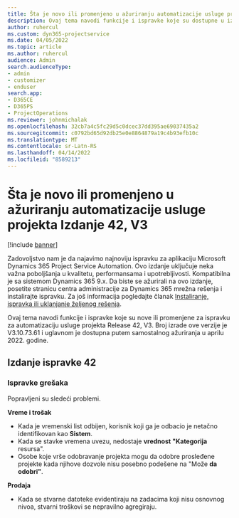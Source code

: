 ```yaml
---
title: Šta je novo ili promenjeno u ažuriranju automatizacije usluge projekta Izdanje 42, V3
description: Ovaj tema navodi funkcije i ispravke koje su dostupne u izdanju Microsoft Dynamics 365 Project Service Automation Update Release 42, V3.
author: ruhercul
ms.custom: dyn365-projectservice
ms.date: 04/05/2022
ms.topic: article
ms.author: ruhercul
audience: Admin
search.audienceType:
- admin
- customizer
- enduser
search.app:
- D365CE
- D365PS
- ProjectOperations
ms.reviewer: johnmichalak
ms.openlocfilehash: 32cb7a4c5fc29d5c0dcec37dd395ae69037435a2
ms.sourcegitcommit: c0792bd65d92db25e0e8864879a19c4b93efb10c
ms.translationtype: MT
ms.contentlocale: sr-Latn-RS
ms.lasthandoff: 04/14/2022
ms.locfileid: "8589213"
---
```

# <a name="whats-new-or-changed-in-project-service-automation-update-release-42-v3"></a>Šta je novo ili promenjeno u ažuriranju automatizacije usluge projekta Izdanje 42, V3

[!include [banner](../includes/psa-now-project-operations.md)]

Zadovoljstvo nam je da najavimo najnoviju ispravku za aplikaciju Microsoft Dynamics 365 Project Service Automation. Ovo izdanje uključuje neka važna poboljšanja u kvalitetu, performansama i upotrebljivosti. Kompatibilna je sa sistemom Dynamics 365 9.x. Da biste se ažurirali na ovo izdanje, posetite stranicu centra administracije za Dynamics 365 mrežna rešenja i instalirajte ispravku. Za još informacija pogledajte članak [Instaliranje, ispravka ili uklanjanje željenog rešenja](/power-platform/admin/install-remove-preferred-solution).

Ovaj tema navodi funkcije i ispravke koje su nove ili promenjene za ispravku za automatizaciju usluge projekta Release 42, V3. Broj izrade ove verzije je V3.10.73.61 i uglavnom je dostupna putem samostalnog ažuriranja u aprilu 2022. godine.

## <a name="update-release-42"></a>Izdanje ispravke 42

### <a name="bug-fixes"></a>Ispravke grešaka

Popravljeni su sledeći problemi.

**Vreme i trošak**

- Kada je vremenski list odbijen, korisnik koji ga je odbacio je netačno identifikovan kao **Sistem**.
- Kada se stavke vremena uvezu, nedostaje **vrednost "Kategorija** resursa".
- Osobe koje vrše odobravanje projekta mogu da odobre prosleđene projekte kada njihove dozvole nisu posebno podešene na "Može **da odobri"**.

**Prodaja**

- Kada se stvarne datoteke evidentiraju na zadacima koji nisu osnovnog nivoa, stvarni troškovi se nepravilno agregiraju.
